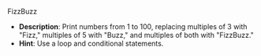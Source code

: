 FizzBuzz
- **Description**: Print numbers from 1 to 100, replacing multiples of 3 with "Fizz," multiples of 5 with "Buzz," and multiples of both with "FizzBuzz."
- **Hint**: Use a loop and conditional statements.
